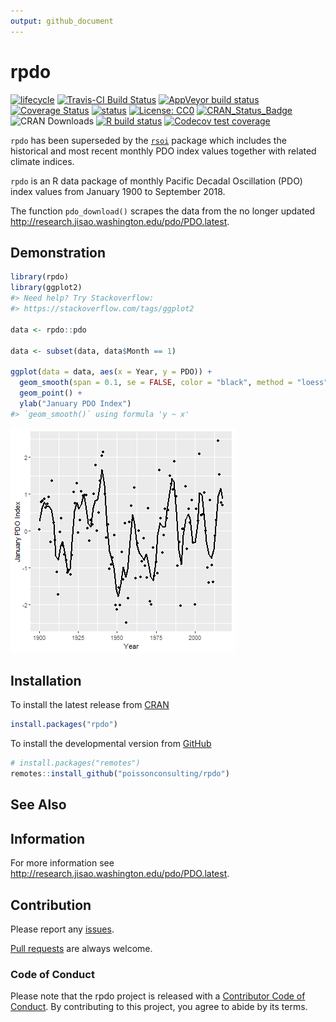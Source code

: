 ```yaml
---
output: github_document
---
```


<!-- README.md is generated from README.Rmd. Please edit that file -->



# rpdo

<!-- badges: start -->
[![lifecycle](https://img.shields.io/badge/lifecycle-superseded-orange.svg)](https://www.tidyverse.org/lifecycle/#superseded)
[![Travis-CI Build Status](https://travis-ci.org/poissonconsulting/rpdo.svg?branch=master)](https://travis-ci.org/poissonconsulting/rpdo)
[![AppVeyor build status](https://ci.appveyor.com/api/projects/status/github/poissonconsulting/rpdo?branch=master&svg=true)](https://ci.appveyor.com/project/poissonconsulting/rpdo)
[![Coverage Status](https://img.shields.io/codecov/c/github/poissonconsulting/rpdo/master.svg)](https://codecov.io/github/poissonconsulting/rpdo?branch=master)
[![status](https://tinyverse.netlify.com/badge/rpdo)](https://CRAN.R-project.org/package=rpdo)
[![License: CC0](https://img.shields.io/badge/License-CC0-blue.svg)](https://creativecommons.org/publicdomain/zero/1.0/)
[![CRAN_Status_Badge](http://www.r-pkg.org/badges/version/rpdo)](https://cran.r-project.org/package=rpdo)
![CRAN Downloads](http://cranlogs.r-pkg.org/badges/rpdo)
[![R build status](https://github.com/poissonconsulting/rpdo/workflows/R-CMD-check/badge.svg)](https://github.com/poissonconsulting/rpdo/actions)
[![Codecov test coverage](https://codecov.io/gh/poissonconsulting/rpdo/branch/master/graph/badge.svg)](https://codecov.io/gh/poissonconsulting/rpdo?branch=master)
<!-- badges: end -->

`rpdo` has been superseded by the [`rsoi`](https://github.com/boshek/rsoi) package which includes the historical and most recent monthly PDO index values together with related climate indices.

`rpdo` is an R data package of monthly Pacific Decadal Oscillation (PDO) index 
values from January 1900 to September 2018.

The function `pdo_download()` scrapes the 
data from the no longer updated <http://research.jisao.washington.edu/pdo/PDO.latest>.

## Demonstration


```r
library(rpdo)
library(ggplot2)
#> Need help? Try Stackoverflow:
#> https://stackoverflow.com/tags/ggplot2

data <- rpdo::pdo

data <- subset(data, data$Month == 1)

ggplot(data = data, aes(x = Year, y = PDO)) +
  geom_smooth(span = 0.1, se = FALSE, color = "black", method = "loess") +
  geom_point() +
  ylab("January PDO Index")
#> `geom_smooth()` using formula 'y ~ x'
```

![Pacific Decadal Oscillation (PDO) Index for January by year.](man/figures/README-unnamed-chunk-2-1.png)

## Installation

To install the latest release from [CRAN](https://cran.r-project.org)

```r
install.packages("rpdo")
```

To install the developmental version from [GitHub](https://github.com/poissonconsulting/rpdo)

```r
# install.packages("remotes")
remotes::install_github("poissonconsulting/rpdo")
```


## See Also



## Information

For more information see <http://research.jisao.washington.edu/pdo/PDO.latest>.

## Contribution

Please report any [issues](https://github.com/poissonconsulting/rpdo/issues).

[Pull requests](https://github.com/poissonconsulting/rpdo/pulls) are always welcome.

### Code of Conduct

Please note that the rpdo project is released with a [Contributor Code of Conduct](https://www.contributor-covenant.org/version/1/0/0/code-of-conduct/). By contributing to this project, you agree to abide by its terms.
